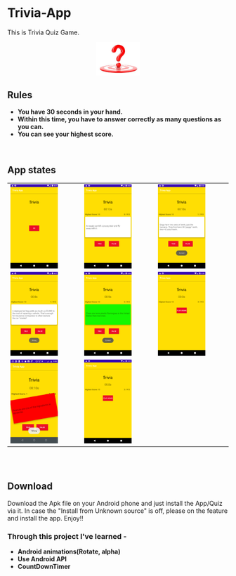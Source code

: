 # Trivia-App
This is Trivia Quiz Game.

<p align="center">
     <img src="https://github.com/AArgharupa/Trivia-App/blob/master/trivia/question1.jpg" width="20%">
</p>

## Rules
* **You have 30 seconds in your hand.**
* **Within this time, you have to answer correctly as many questions as you can.**
* **You can see your highest score.**

</br>



## App states
<table>
  <tr>
    <td>  <img src="https://github.com/AArgharupa/Trivia-App/blob/master/trivia/Screenshot_1600874871.png" width="70%"></td>
    <td><img src="https://github.com/AArgharupa/Trivia-App/blob/master/trivia/Screenshot_1600874874.png" width="70%"></td>
    <td><img src="https://github.com/AArgharupa/Trivia-App/blob/master/trivia/Screenshot_1600874878.png" width="70%"></td>
  </tr>
     <tr>
    <td>  <img src="https://github.com/AArgharupa/Trivia-App/blob/master/trivia/Screenshot_1600874880.png" width="70%"></td>
    <td><img src="https://github.com/AArgharupa/Trivia-App/blob/master/trivia/Screenshot_1600874962.png" width="70%"></td>
    <td><img src="https://github.com/AArgharupa/Trivia-App/blob/master/trivia/Screenshot_1600874978.png" width="70%"></td>
  </tr>
     <tr>
    <td>  <img src="https://github.com/AArgharupa/Trivia-App/blob/master/trivia/screenshot.jpg" width="70%"></td>
    <td>  <img src="https://github.com/AArgharupa/Trivia-App/blob/master/trivia/Screenshot_1600874978.png" width="70%"></td>
  </tr>
 </table>
 </br>
 </br>
 


 

## Download
Download the Apk file on your Android phone and just install the App/Quiz via it. In case the "Install from Unknown source" is off, please on the feature and install the app. Enjoy!!

### Through this project I've learned -
* **Android animations(Rotate, alpha)**
* **Use Android API**
* **CountDownTimer**

